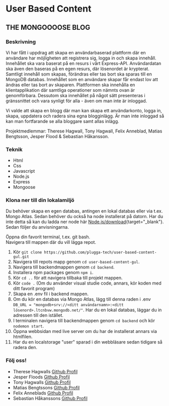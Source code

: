 # User Based Content
## THE MONGOOOOSE BLOG
### Beskrivning 
Vi har fått i uppdrag att skapa en användarbaserad plattform där en användare har möjligheten att registrera sig, logga in och skapa innehåll. Innehållet ska vara baserat på en resurs i vårt Express-API. Användardatan ska även den baseras på en egen resurs, där lösenordet är krypterat. Samtligt innehåll som skapas, förändras eller tas bort ska sparas till en MongoDB databas. Innehållet som en användare skapar får endast lov att ändras eller tas bort av skaparen. Plattformen ska innehålla en klientapplikation där samtliga operationer som nämnts ovan är genomförbara. Dessutom ska innehållet på något sätt presenteras i gränssnittet och vara synligt för alla - även om man inte är inloggad.

Vi valde att skapa en blogg där man kan skapa ett användarkonto, logga in, skapa, uppdatera och radera sina egna blogginlägg. Är man inte inloggad så kan man fortfarande se alla bloggare samt allas inlägg. 

Projektmedlemmar: Therese Hagwall, Tony Hagwall, Felix Anneblad, Matias Bengtsson, Jesper Flood & Sebastian Håkansson.

### Teknik

- Html
- Css
- Javascript
- Node.js
- Express
- Mongoose

### Klona ner till din lokalamiljö 

Du behöver skapa en egen databas, antingen en lokal databas eller via t.ex. Mongo Atlas.
Sedan behöver du också ha node installerat på datorn. Har du inte detta så kan du ladda ner node här [Node.js/download](https://nodejs.org/en/download){target="_blank"}. Sedan följer du anvisningarna.

Öppna din favorit terminal, t.ex. git bash.  
Navigera till mappen där du vill lägga repot. 

1. Kör `git clone https://github.com/plugga-tech/user-based-content-gul.git`
2. Navigera till repots mapp genom `cd user-based-content-gul`.
3. Navigera till backendmappen genom `cd backend`.
4. Installera npm packages genom `npm i`.
5. Kör `cd ..` för att navigera tillbaka till projekt mappen.
6. Kör `code .` (Om du använder visual studie code, annars, kör koden med ditt favorit program)
7. Skapa en .env fil i backend mappen.
8. Om du kör en databas via Mongo Atlas, lägg till denna raden i .env `DB_URL = "mongodb+srv://<ditt användarnamn>:<ditt lösenord>.ltcnbvw.mongodb.net/"`. Har du en lokal databas, läggar du in adressen till den istället.
9. I terminalen navigera till backendmappen genom `cd backend` och kör `nodemon start`.
10. Öppna webbsidan med live server om du har de installerat annars via htmlfilen.
11. Har du en localstorage "user" sparad i din webbläsare sedan tidigare så radera den.


### Följ oss!

-   Therese Hagwalls [Github Profil](https://github.com/ThereseHagwall)
-   Jesper Floods [Github Profil](https://github.com/Bambyyyy)
-   Tony Hagwalls [Github Profil](https://github.com/Hagwall86)
-   Matias Bengtssons [Github Profil](https://github.com/Mrmbengan)
-   Felix Anneblads [Github Profil](https://github.com/AnnebladFelix)
-   Sebastian Håkanssons [Github Profil](https://github.com/sebbehakansson)
